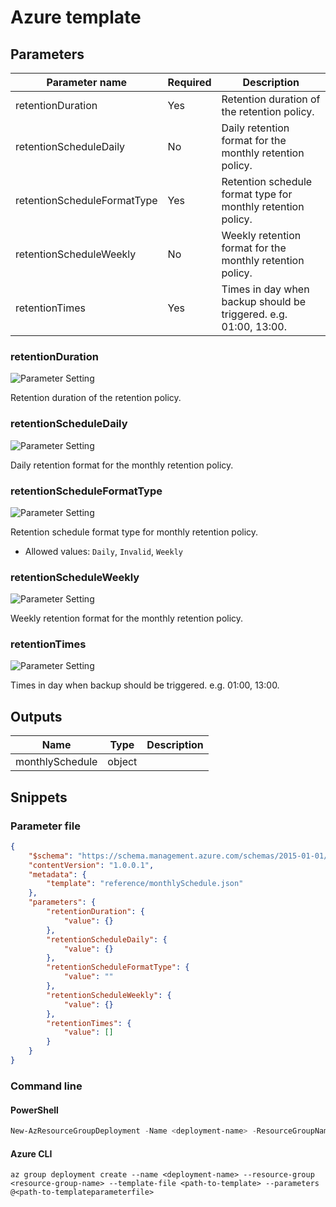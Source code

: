 # Azure template

## Parameters

Parameter name | Required | Description
-------------- | -------- | -----------
retentionDuration | Yes      | Retention duration of the retention policy.
retentionScheduleDaily | No       | Daily retention format for the monthly retention policy.
retentionScheduleFormatType | Yes      | Retention schedule format type for monthly retention policy.
retentionScheduleWeekly | No       | Weekly retention format for the monthly retention policy.
retentionTimes | Yes      | Times in day when backup should be triggered. e.g. 01:00, 13:00.

### retentionDuration

![Parameter Setting](https://img.shields.io/badge/parameter-required-orange?style=flat-square)

Retention duration of the retention policy.

### retentionScheduleDaily

![Parameter Setting](https://img.shields.io/badge/parameter-optional-green?style=flat-square)

Daily retention format for the monthly retention policy.

### retentionScheduleFormatType

![Parameter Setting](https://img.shields.io/badge/parameter-required-orange?style=flat-square)

Retention schedule format type for monthly retention policy.

- Allowed values: `Daily`, `Invalid`, `Weekly`

### retentionScheduleWeekly

![Parameter Setting](https://img.shields.io/badge/parameter-optional-green?style=flat-square)

Weekly retention format for the monthly retention policy.

### retentionTimes

![Parameter Setting](https://img.shields.io/badge/parameter-required-orange?style=flat-square)

Times in day when backup should be triggered. e.g. 01:00, 13:00.

## Outputs

Name | Type | Description
---- | ---- | -----------
monthlySchedule | object |

## Snippets

### Parameter file

```json
{
    "$schema": "https://schema.management.azure.com/schemas/2015-01-01/deploymentParameters.json#",
    "contentVersion": "1.0.0.1",
    "metadata": {
        "template": "reference/monthlySchedule.json"
    },
    "parameters": {
        "retentionDuration": {
            "value": {}
        },
        "retentionScheduleDaily": {
            "value": {}
        },
        "retentionScheduleFormatType": {
            "value": ""
        },
        "retentionScheduleWeekly": {
            "value": {}
        },
        "retentionTimes": {
            "value": []
        }
    }
}
```

### Command line

#### PowerShell

```powershell
New-AzResourceGroupDeployment -Name <deployment-name> -ResourceGroupName <resource-group-name> -TemplateFile <path-to-template> -TemplateParameterFile <path-to-templateparameter>
```

#### Azure CLI

```text
az group deployment create --name <deployment-name> --resource-group <resource-group-name> --template-file <path-to-template> --parameters @<path-to-templateparameterfile>
```
